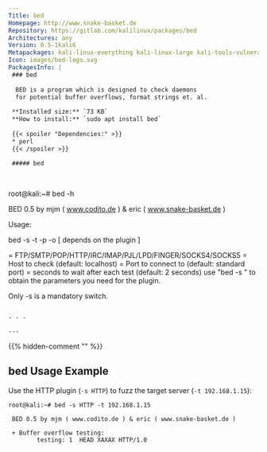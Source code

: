 ```yaml
---
Title: bed
Homepage: http://www.snake-basket.de
Repository: https://gitlab.com/kalilinux/packages/bed
Architectures: any
Version: 0.5-1kali6
Metapackages: kali-linux-everything kali-linux-large kali-tools-vulnerability 
Icon: images/bed-logo.svg
PackagesInfo: |
 ### bed
 
  BED is a program which is designed to check daemons
  for potential buffer overflows, format strings et. al.
 
 **Installed size:** `73 KB`  
 **How to install:** `sudo apt install bed`  
 
 {{< spoiler "Dependencies:" >}}
 * perl
 {{< /spoiler >}}
 
 ##### bed
 
 
 ```
 root@kali:~# bed -h
 
  BED 0.5 by mjm ( www.codito.de ) & eric ( www.snake-basket.de )
 
 
  Usage:
 
  bed -s <plugin> -t <target> -p <port> -o <timeout> [ depends on the plugin ]
 
  <plugin>   = FTP/SMTP/POP/HTTP/IRC/IMAP/PJL/LPD/FINGER/SOCKS4/SOCKS5
  <target>   = Host to check (default: localhost)
  <port>     = Port to connect to (default: standard port)
  <timeout>  = seconds to wait after each test (default: 2 seconds)
  use "bed -s <plugin>" to obtain the parameters you need for the plugin.
 
  Only -s is a mandatory switch.
 
 ```
 
 - - -
 
---
```

{{% hidden-comment "<!--Do not edit anything above this line-->" %}}

## bed Usage Example

Use the HTTP plugin (`-s HTTP`) to fuzz the target server (`-t 192.168.1.15`):

```
root@kali:~# bed -s HTTP -t 192.168.1.15

 BED 0.5 by mjm ( www.codito.de ) & eric ( www.snake-basket.de )

 + Buffer overflow testing:
        testing: 1  HEAD XAXAX HTTP/1.0
```
